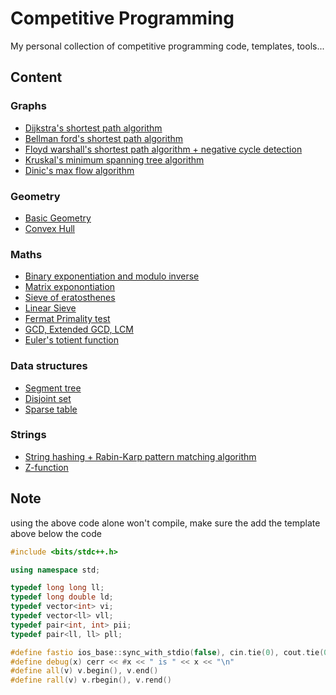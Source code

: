 # Competitive Programming

My personal collection of competitive programming code, templates, tools...

## Content 


### Graphs
- [Dijkstra's shortest path algorithm](Graphs/dijkstra.cpp)
- [Bellman ford's shortest path algorithm](Graphs/bellman_ford.cpp)
- [Floyd warshall's shortest path algorithm + negative cycle detection](Graphs/floyd_warshall.cpp)
- [Kruskal's minimum spanning tree algorithm](Graphs/kruskal.cpp)
- [Dinic's max flow algorithm](Graphs/dinic.cpp)

### Geometry
- [Basic Geometry](Geometry/basic.cpp)
- [Convex Hull](Geometry/convex_hull.cpp)

### Maths
- [Binary exponentiation and modulo inverse](Math/binary_exp.cpp)
- [Matrix exponontiation](Math/matrix.cpp)
- [Sieve of eratosthenes](Math/sieve.cpp)
- [Linear Sieve](Math/linear_sieve.cpp)
- [Fermat Primality test](Math/primality_test.cpp)
- [GCD, Extended GCD, LCM](Math/gcd.cpp)
- [Euler's totient function](Math/totient.cpp)

### Data structures
- [Segment tree](DS/segtree.cpp)
- [Disjoint set](DS/dsu.cpp)
- [Sparse table](DS/sparse_table.cpp)

### Strings 
- [String hashing + Rabin-Karp pattern matching algorithm](Strings/hashing.cpp)
- [Z-function](Strings/z_function.cpp)


## Note

using the above code alone won't compile, make sure the add the template above below the code

```cpp
#include <bits/stdc++.h>

using namespace std;

typedef long long ll;
typedef long double ld;
typedef vector<int> vi;
typedef vector<ll> vll;
typedef pair<int, int> pii;
typedef pair<ll, ll> pll;

#define fastio ios_base::sync_with_stdio(false), cin.tie(0), cout.tie(0)
#define debug(x) cerr << #x << " is " << x << "\n"
#define all(v) v.begin(), v.end()
#define rall(v) v.rbegin(), v.rend()
```